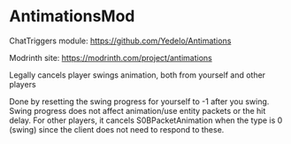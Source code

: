 # AntimationsMod
ChatTriggers module: https://github.com/Yedelo/Antimations

Modrinth site: https://modrinth.com/project/antimations

Legally cancels player swings animation, both from yourself and other players

Done by resetting the swing progress for yourself to -1 after you swing. Swing progress does not affect animation/use entity packets or the hit delay. For other players, it cancels S0BPacketAnimation when the type is 0 (swing) since the client does not need to respond to these.

